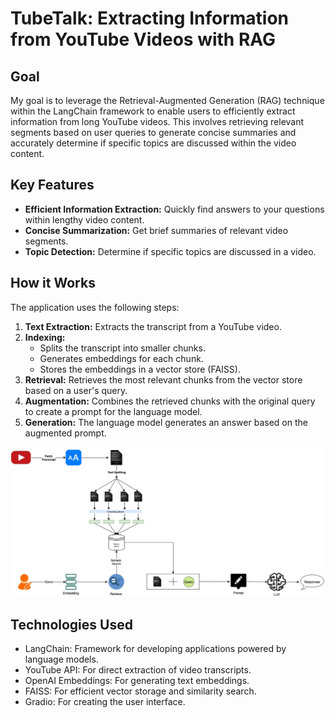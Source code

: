 # TubeTalk: Extracting Information from YouTube Videos with RAG

## Goal

My goal is to leverage the Retrieval-Augmented Generation (RAG) technique within the LangChain framework to enable users to efficiently extract information from long YouTube videos. This involves retrieving relevant segments based on user queries to generate concise summaries and accurately determine if specific topics are discussed within the video content.

## Key Features

-   **Efficient Information Extraction:** Quickly find answers to your questions within lengthy video content.
-   **Concise Summarization:** Get brief summaries of relevant video segments.
-   **Topic Detection:** Determine if specific topics are discussed in a video.

## How it Works

The application uses the following steps:

1.  **Text Extraction:** Extracts the transcript from a YouTube video.
2.  **Indexing:**
    * Splits the transcript into smaller chunks.
    * Generates embeddings for each chunk.
    * Stores the embeddings in a vector store (FAISS).
3.  **Retrieval:** Retrieves the most relevant chunks from the vector store based on a user's query.
4.  **Augmentation:** Combines the retrieved chunks with the original query to create a prompt for the language model.
5.  **Generation:** The language model generates an answer based on the augmented prompt.

![Image of the TubeTalk RAG flow](images/YouTube.jpg)

## Technologies Used

-   LangChain:  Framework for developing applications powered by language models.
-   YouTube API:  For direct extraction of video transcripts.
-   OpenAI Embeddings:  For generating text embeddings.
-   FAISS:  For efficient vector storage and similarity search.
-   Gradio:  For creating the user interface.
